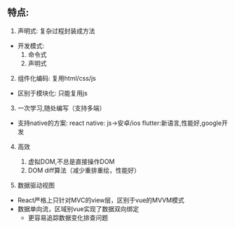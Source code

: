 ## 特点:

1. 声明式: 复杂过程封装成方法
   
 * 开发模式:
    1. 命令式
    2. 声明式

2. 组件化编码: 复用html/css/js
    
  * 区别于模块化: 只能复用js

3. 一次学习,随处编写（支持多端）

  * 支持native的方案: react native:
    js->安卓/ios
    flutter:新语言,性能好,google开发

4. 高效
   1. 虚拟DOM,不总是直接操作DOM
   2. DOM diff算法（减少重排重绘，性能好）

5. 数据驱动视图
  * React严格上只针对MVC的view层，区别于vue的MVVM模式
  * 数据单向流，区域别vue实现了数据双向绑定
    * 更容易追踪数据变化排查问题